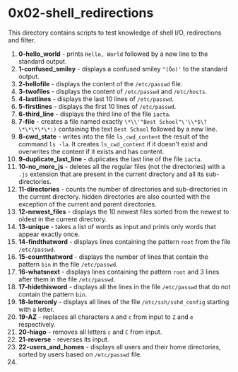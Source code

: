 # 0x02-shell_redirections
This directory contains scripts to test knowledge of shell I/O, redirections and filter.
1. **0-hello_world** - prints `Hello, World` followed by a new line to the standard output.
2. **1-confused_smiley** - displays a confused smiley `"(Ôo)'` to the standard output.
3. **2-hellofile** - displays the content of the `/etc/passwd` file.
4. **3-twofiles** - displays the content of `/etc/passwd` and `/etc/hosts`.
5. **4-lastlines** - displays the last 10 lines of `/etc/passwd`.
6. **5-firstlines** - displays the first 10 lines of `/etc/passwd`.
7. **6-third_line** - displays the third line of the file `iacta`.
8. **7-file** - creates a file named exactly `\*\\'"Best School"\'\\*$\?\*\*\*\*\*:)` containing the text `Best School` followed by a new line.
9. **8-cwd_state** - writes into the file `ls_cwd_content` the result of the command `ls -la`. It creates `ls_cwd_content` if it doesn't exist and overwrites the content if it exists and has content.
10. **9-duplicate_last_line** - duplicates the last line of the file `iacta`.
11. **10-no_more_js** - deletes all the regular files (not the directories) with a `.js` extension that are present in the current directory and all its sub-directories.
12. **11-directories** - counts the number of directories and sub-directories in the current directory. hidden directories are also counted with the exception of the current and parent directories.
13. **12-newest_files** - displays the 10 newest files sorted from the newest to oldest in the current directory.
14. **13-unique** - takes a list of words as input and prints only words that appear exactly once.
15. **14-findthatword** - displays lines containing the pattern `root` from the file `/etc/passwd`.
16. **15-countthatword** - displays the number of lines that contain the pattern `bin` in the file `/etc/passwd`.
17. **16-whatsnext** - displays lines containing the pattern `root` and 3 lines after them in the file `/etc/passwd`.
18. **17-hidethisword** - displays all the lines in the file `/etc/passwd` that do not contain the pattern `bin`.
19. **18-letteronly** - displays all lines of the file `/etc/ssh/sshd_config` starting with a letter.
20. **19-AZ** - replaces all characters `A` and `c` from input to `Z` and `e` respectively.
21. **20-hiago** - removes all letters `c` and `C` from input.
22. **21-reverse** - reverses its input.
23. **22-users_and_homes** - displays all users and their home directories, sorted by users based on `/etc/passwd` file.
24. 
